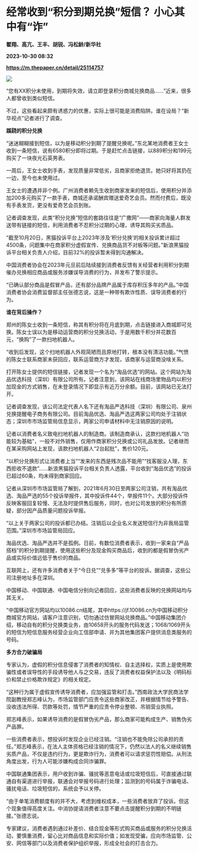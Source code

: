 # 经常收到“积分到期兑换”短信？ 小心其中有“诈”
**翟翔、高亢、王丰、胡锐、冯松龄/新华社**

**2023-10-30 08:32**

**https://m.thepaper.cn/detail/25114757**

![](https://imagecloud.thepaper.cn/thepaper/image/276/214/894.jpg)

“您有XX积分未使用，到期将失效，请立即登录积分商城兑换商品……”近来，很多人都曾收到类似短信。

不过，这些看起来颇有诱惑力的优惠，实际上很可能是消费陷阱。谁在设局？“新华视点”记者进行了调查。

**蹊跷的积分兑换**

“迷迷糊糊接到短信，以为是移动积分到期了提醒兑换呢。”东北某地消费者王女士收到一条短信，说有6580积分即将过期。于是赶忙点击链接，以889积分和199元购买了一块夜光石英男表。

一周后，王女士收到手表，发现质量非常低劣，且商家拒绝退货。她只好将其扔在一边，至今也未使用过。

王女士的遭遇并非个例。广州消费者赖先生收到商家发来的短信后，使用积分并添加200多元购买了一款手表，商城还承诺酬宾赠送爱奇艺会员。然而付费后，既没有手表发货，更没有爱奇艺会员到账。

记者调查发现，此类“积分兑换”短信的套路往往是“广撒网”——商家向海量人群发送带有链接的短信，利用消费者不忍积分过期的心理，诱导其购买劣质品。　　

“截至10月20日，黑猫投诉平台上2023年涉及‘积分兑换’的相关投诉累计超过4500条，问题集中在商家积分虚假宣传、兑换商品货不对板等问题。”新浪黑猫投诉平台相关负责人介绍，目前32%的投诉暂未得到沟通解决。

中国消费者协会在2023年元旦前后陆续接到消费者反馈有关经营者利用积分到期催办兑换相应商品或服务涉嫌误导消费的行为，并发布了警示提示。

“已确认部分商品是假冒产品，还有部分品牌产品属于库存积压多年的产品。”中国消费者协会消费监督部主任张德志说，这是一种带有欺诈性质、误导消费者的行为。

**谁在背后操作？**

郑州的陈女士收到一条短信，称其有积分将在月底到期，点击链接进入商城即可兑换。陈女士误以为是移动运营商的积分兑换活动，于是用数千积分并花数百元，“换购”了一款扫地机器人。

“收到后发现，这个扫地机器人外观简陋而且原地打转，根本没有清洁功能。”气愤的陈女士联系商家未获回应，联系运营商方才发现，该商家与运营商没啥关系。

打开陈女士提供的短信链接，记者发现一个名为“淘品优选”的网站。这个网站为淘品优选科技（深圳）有限公司所有。记者注意到，该网站在线商场里物品均以积分加现金的方式销售，在未登录情况下即显示有近万分余额。目前，该网站已无法打开。

记者调查发现，该公司法定代表人名下还有淘品严选科技（深圳）有限公司、泉州兑换提醒电子商务有限公司。目前淘品优选、淘品严选这两家公司均处于注销状态；深圳市市场监管局信息显示，两家公司申请材料中无注销原因的说明。

记者以消费者名义致电扫地机器人的制造商。该制造商承认，这款扫地机器人“功能较为基础”，一般不对外销售，仅用作商家积分兑换或公司礼品发放。记者继而在某采购网站上发现，该款扫地机器人“2台起批”，售价120元。

“以积分兑换形式让消费者上当”“发来的东西是残次品不能用”“找客服没人理，东西拒收不退款”……新浪黑猫投诉平台相关负责人透露，平台收到“淘品优选”的投诉已超过60条，均未得到商家回应。

记者从深圳市市场监管局了解到，2021年6月30日至两家公司注销，共有淘品优选、淘品严选的55个投诉举报件，其中投诉件44个，举报件11个。大部分投诉件反映客服回复较慢、无法及时提供售后服务，同时，也对公司发放的积分有所质疑，部分因产品质量问题投诉举报。

“以上关于两家公司的投诉都已办结。注销后以企业名义发送短信行为非我局监管范围。”深圳市市场监管局回应。

淘品优选、淘品严选并不是孤例。日前，有数位消费者表示，收到一家来自“严品搭档”的积分到期提醒，使用这些积分及现金购买商品后，收到的都是假冒伪劣产品或实际价值远低于售价的商品。

互联网上，还有许多消费者关于“今日兑”“兑多多”等平台的投诉。据调查，这些公司注册地址多在深圳。

中国移动、中国联通、中国电信分别向记者回应，这些消费者反映的兑换网站均与其无关。

“中国移动官方网站均以10086.cn结尾，其中https://jf.10086.cn为中国移动积分商城官方网站，请客户注意识别，切勿通过仿冒网站兑换商品。”中国移动集团介绍，移动自有的积分兑换类业务，由10658开头的服务代码发送；1068/1069开头的短信为短信息服务经营企业向工信部申请、并为其他集团客户提供消息类服务的号码。

**多方合力破骗局**

专家认为，虚假的积分信息侵害了消费者的知情权、自主选择权，实质上是使用欺骗性或者误导性的手段诱导他人与之交易，违反了消费者权益保护法以及《明码标价和禁止价格欺诈规定》的相关规定。

“这种行为属于虚假宣传诱导消费者，应加强监管和打击。”西南政法大学民商法学院副教授郑志峰认为，市场监管部门应责令这些商家改正，并根据情节给予警告、没收违法所得、罚款等处罚，情节严重的应责令停业整顿、吊销营业执照。

郑志峰表示，如果诱导消费的是假冒伪劣产品，那么商家可能构成生产、销售伪劣产品罪。

一些消费者表示，想投诉时发现企业已经注销。“注销也不能免除公司承担的责任。”郑志峰表示，在法人主体资格已经注销的情况下，仍然以法人的名义继续销售劣质产品，不仅是违约行为，更是欺诈行为，消费者可以请求惩罚性赔偿。从刑法角度出发，行为人可能涉嫌构成合同诈骗罪。

中国联通集团表示，用户收到诈骗、骚扰等恶意电话或垃圾短信后，可直接通过联通自有渠道进行举报，联通会对举报号码进行处理；监测到的号码属于诈骗电话、骚扰电话、垃圾短信的，系统会予以关停。

“由于单笔消费额度有的并不大，考虑到维权成本，一些消费者放弃了投诉。但这个现象值得高度关注。中消协提请消费者注意不要点击提醒积分到期的不明链接。”张德志说。

专家建议，消费者遇到通过补差价、结合现金等形式购买商品或服务的积分兑换活动，要慎重消费，留心比对商品信息和实际价值；如发现受骗，应向市场监管、公安、网信等部门以及消费者保护组织举报，形成全社会的打击合力。